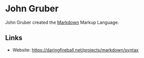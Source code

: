# John Gruber

John Gruber created the [Markdown](31.md) Markup Language.

## Links

- Website: https://daringfireball.net/projects/markdown/syntax
